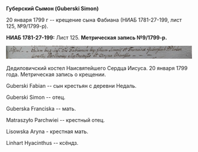 **Губерский Сымон (Guberski Simon)**

20 января 1799 г -- крещение сына Фабиана (НИАБ 1781-27-199, лист 125,
№9/1799-р).

**НИАБ 1781-27-199:** Лист 125. **Метрическая запись №9/1799-р.**

![](./media/10fb88991ac746178d4d8d5c8d64726d300061a2.png)

Дедиловичский костел Наисвятейшего Сердца Иисуса. 20 января 1799 года.
Метрическая запись о крещении.

Guberski Fabian -- сын крестьян с деревни Недаль.

Guberski Simon -- отец.

Guberska Franciska -- мать.

Matraszyło Parchwiei -- крестный отец.

Lisowska Aryna - крестная мать.

Linhart Hyacinthus -- ксёндз.
